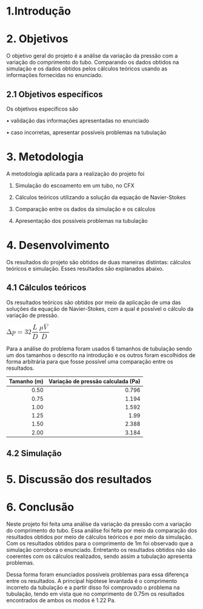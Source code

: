 # 1.Introdução 

# 2. Objetivos 

  O objetivo geral do projeto é a análise da variação da pressão com a variação do comprimento do tubo. Comparando os dados obtidos na simulação e os dados obtidos pelos cálculos teóricos usando as informações fornecidas no enunciado.

## 2.1 Objetivos específicos 

Os objetivos específicos são

•	validação das informações apresentadas no enunciado

•	caso incorretas, apresentar possíveis problemas na tubulação

# 3. Metodologia

A metodologia aplicada para a realização do projeto foi

1.	Simulação do escoamento em um tubo, no CFX

2.	Cálculos teóricos utilizando a solução da equação de Navier-Stokes

3.	Comparação entre os dados da simulação e os cálculos

4.	Apresentação dos possíveis problemas na tubulação


# 4. Desenvolvimento 

Os resultados do projeto são obtidos de duas maneiras distintas: cálculos teóricos e simulação. Esses resultados são explanados abaixo. 

## 4.1 Cálculos teóricos 

Os resultados teóricos são obtidos por meio da aplicação de uma das soluções da equação de Navier-Stokes, com a qual é possível o cálculo da variação de pressão.

![Figura - Equação da variação de pressão](CodeCogsEqn.gif)

Para a análise do problema foram usados 6 tamanhos de tubulação sendo um dos tamanhos o descrito na introdução e os outros foram escolhidos de forma arbitrária para que fosse possível uma comparação entre os resultados.

Tamanho (m) | Variação de pressão calculada (Pa)
-----------:|-----------------------------------:
0.50        |0.796
0.75        |1.194
1.00        |1.592
1.25        |1.99
1.50        |2.388
2.00        |3.184


## 4.2 Simulação 

# 5. Discussão dos resultados 

# 6. Conclusão 

  Neste projeto foi feita uma análise da variação da pressão com a variação do comprimento do tubo. Essa análise foi feita por meio da comparação dos resultados obtidos por meio de cálculos teóricos e por meio da simulação. Com os resultados obtidos para o comprimento de 1m foi observado que a simulação corrobora o enunciado. Entretanto os resultados obtidos não são coerentes com os cálculos realizados, sendo assim a tubulação apresenta problemas.
  
  Dessa forma foram enunciados possíveis problemas para essa diferença entre os resultados. A principal hipótese levantada é o comprimento incorreto da tubulação e a partir disso foi comprovado o problema na tubulação, tendo em vista que no comprimento de 0.75m os resultados encontrados de ambos os modos é 1.22 Pa.


